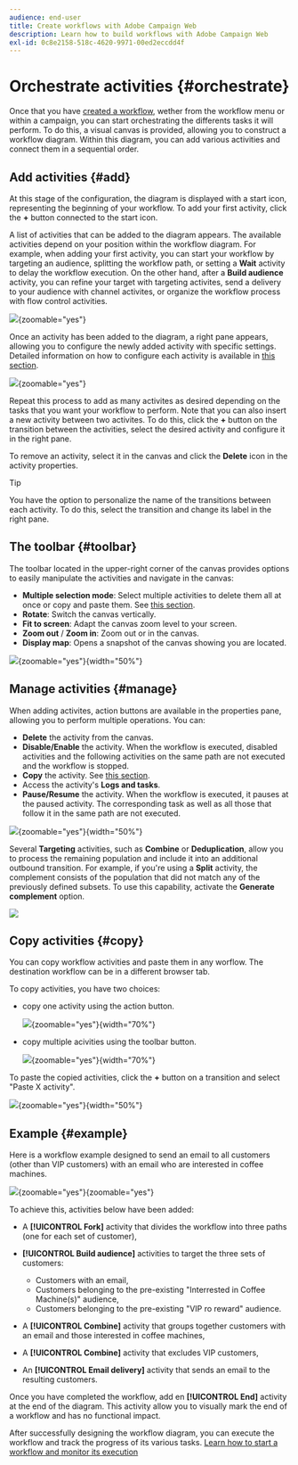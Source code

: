 ```yaml
---
audience: end-user
title: Create workflows with Adobe Campaign Web
description: Learn how to build workflows with Adobe Campaign Web
exl-id: 0c8e2158-518c-4620-9971-00ed2eccdd4f
---
```

# Orchestrate activities {#orchestrate}

Once that you have [created a workflow](create-workflow.md), wether from the workflow menu or within a campaign, you can start orchestrating the differents tasks it will perform. To do this, a visual canvas is provided, allowing you to construct a workflow diagram. Within this diagram, you can add various activities and connect them in a sequential order.

## Add activities {#add}

At this stage of the configuration, the diagram is displayed with a start icon, representing the beginning of your workflow. To add your first activity, click the **+** button connected to the start icon.

A list of activities that can be added to the diagram appears. The available activities depend on your position within the workflow diagram. For example, when adding your first activity, you can start your workflow by targeting an audience, splitting the workflow path, or setting a **Wait** activity to delay the workflow execution. On the other hand, after a **Build audience** activity, you can refine your target with targeting activites, send a delivery to your audience with channel activites, or organize the workflow process with flow control activities.

![](assets/workflow-start.png){zoomable="yes"}

Once an activity has been added to the diagram, a right pane appears, allowing you to configure the newly added activity with specific settings. Detailed information on how to configure each activity is available in [this section](activities/about-activities.md).

![](assets/workflow-configure-activities.png){zoomable="yes"}

Repeat this process to add as many activites as desired depending on the tasks that you want your workflow to perform. Note that you can also insert a new activity between two activites. To do this, click the **+** button on the transition between the activities, select the desired activity and configure it in the right pane.

To remove an activity, select it in the canvas and click the **Delete** icon in the activity properties.

>[!TIP]
>
>You have the option to personalize the name of the transitions between each activity. To do this, select the transition and change its label in the right pane.

## The toolbar {#toolbar}

The toolbar located in the upper-right corner of the canvas provides options to easily manipulate the activities and navigate in the canvas:

* **Multiple selection mode**: Select multiple activities to delete them all at once or copy and paste them. See [this section](#copy).
* **Rotate**: Switch the canvas vertically.
* **Fit to screen**: Adapt the canvas zoom level to your screen.
* **Zoom out** / **Zoom in**: Zoom out or in the canvas.
* **Display map**: Opens a snapshot of the canvas showing you are located.

![](assets/workflow-toolbar.png){zoomable="yes"}{width="50%"}

## Manage activities {#manage}

When adding activites, action buttons are available in the properties pane, allowing you to perform multiple operations. You can:

* **Delete** the activity from the canvas.
* **Disable/Enable** the activity. When the workflow is executed, disabled activities and the following activities on the same path are not executed and the workflow is stopped.
* **Copy** the activity. See [this section](#copy).
* Access the activity's **Logs and tasks**.
* **Pause/Resume** the activity. When the workflow is executed, it pauses at the paused activity. The corresponding task as well as all those that follow it in the same path are not executed.

![](assets/activity-action.png){zoomable="yes"}{width="50%"}

Several **Targeting** activities, such as **Combine** or **Deduplication**, allow you to process the remaining population and include it into an additional outbound transition. For example, if you're using a **Split** activity, the complement consists of the population that did not match any of the previously defined subsets. To use this capability, activate the **Generate complement** option. 

![](assets/workflow-split-complement.png)

## Copy activities {#copy}

You can copy workflow activities and paste them in any worflow. The destination workflow can be in a different browser tab. 

To copy activities, you have two choices:

* copy one activity using the action button.

    ![](assets/workflow-copy.png){zoomable="yes"}{width="70%"}

* copy multiple acivities using the toolbar button.

    ![](assets/workflow-copy-2.png){zoomable="yes"}{width="70%"}

To paste the copied activities, click the **+** button on a transition and select "Paste X activity". 

![](assets/workflow-copy-3.png){zoomable="yes"}{width="50%"}

## Example {#example}

Here is a workflow example designed to send an email to all customers (other than VIP customers) with an email who are interested in coffee machines.

![](assets/workflow-example.png){zoomable="yes"}{zoomable="yes"}

To achieve this, activities below have been added:

* A **[!UICONTROL Fork]** activity that divides the workflow into three paths (one for each set of customer),
* **[!UICONTROL Build audience]** activities to target the three sets of customers:

    * Customers with an email,
    * Customers belonging to the pre-existing "Interrested in Coffee Machine(s)" audience,
    * Customers belonging to the pre-existing "VIP ro reward" audience.

* A **[!UICONTROL Combine]** activity that groups together customers with an email and those interested in coffee machines,
* A **[!UICONTROL Combine]** activity that excludes VIP customers,
* An **[!UICONTROL Email delivery]** activity that sends an email to the resulting customers. 

Once you have completed the workflow, add en **[!UICONTROL End]** activity at the end of the diagram. This activity allow you to visually mark the end of a workflow and has no functional impact.

After successfully designing the workflow diagram, you can execute the workflow and track the progress of its various tasks. [Learn how to start a workflow and monitor its execution](start-monitor-workflows.md)
